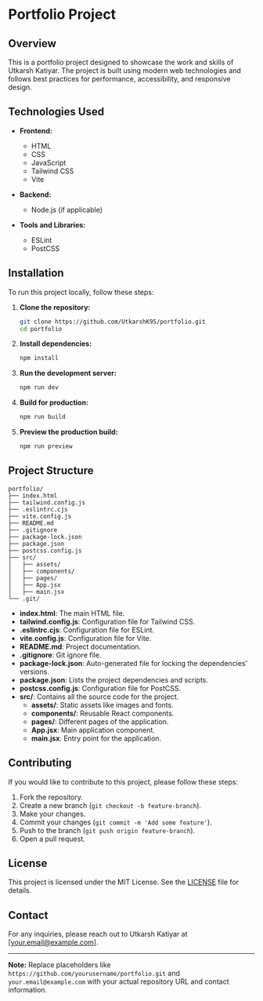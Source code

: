 # Portfolio Project

## Overview

This is a portfolio project designed to showcase the work and skills of Utkarsh Katiyar. The project is built using modern web technologies and follows best practices for performance, accessibility, and responsive design.

## Technologies Used

- **Frontend:**

  - HTML
  - CSS
  - JavaScript
  - Tailwind CSS
  - Vite

- **Backend:**
  - Node.js (if applicable)
- **Tools and Libraries:**
  - ESLint
  - PostCSS

## Installation

To run this project locally, follow these steps:

1. **Clone the repository:**

   ```sh
   git clone https://github.com/UtkarshK95/portfolio.git
   cd portfolio
   ```

2. **Install dependencies:**

   ```sh
   npm install
   ```

3. **Run the development server:**

   ```sh
   npm run dev
   ```

4. **Build for production:**

   ```sh
   npm run build
   ```

5. **Preview the production build:**
   ```sh
   npm run preview
   ```

## Project Structure

```plaintext
portfolio/
├── index.html
├── tailwind.config.js
├── .eslintrc.cjs
├── vite.config.js
├── README.md
├── .gitignore
├── package-lock.json
├── package.json
├── postcss.config.js
├── src/
│   ├── assets/
│   ├── components/
│   ├── pages/
│   ├── App.jsx
│   ├── main.jsx
└── .git/
```

- **index.html**: The main HTML file.
- **tailwind.config.js**: Configuration file for Tailwind CSS.
- **.eslintrc.cjs**: Configuration file for ESLint.
- **vite.config.js**: Configuration file for Vite.
- **README.md**: Project documentation.
- **.gitignore**: Git ignore file.
- **package-lock.json**: Auto-generated file for locking the dependencies' versions.
- **package.json**: Lists the project dependencies and scripts.
- **postcss.config.js**: Configuration file for PostCSS.
- **src/**: Contains all the source code for the project.
  - **assets/**: Static assets like images and fonts.
  - **components/**: Reusable React components.
  - **pages/**: Different pages of the application.
  - **App.jsx**: Main application component.
  - **main.jsx**: Entry point for the application.

## Contributing

If you would like to contribute to this project, please follow these steps:

1. Fork the repository.
2. Create a new branch (`git checkout -b feature-branch`).
3. Make your changes.
4. Commit your changes (`git commit -m 'Add some feature'`).
5. Push to the branch (`git push origin feature-branch`).
6. Open a pull request.

## License

This project is licensed under the MIT License. See the [LICENSE](LICENSE) file for details.

## Contact

For any inquiries, please reach out to Utkarsh Katiyar at [your.email@example.com].

---

**Note:** Replace placeholders like `https://github.com/yourusername/portfolio.git` and `your.email@example.com` with your actual repository URL and contact information.
